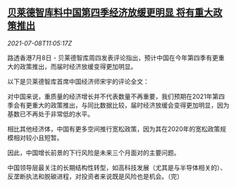 <!--1625743862000-->
[贝莱德智库料中国第四季经济放缓更明显 将有重大政策推出](https://cn.reuters.com/article/blackrock-china-q4-slow-growth-0708-idCNKCS2EE14L)
------

<div><i>2021-07-08T11:05:17Z</i></div><p>路透香港7月8日 - 贝莱德智库周四发表评论指出，预计中国在今年第四季有更重大的政策推出，而届时经济放缓变得更加明显。</p><p>以下是贝莱德智库首席中国经济师宋宇的评论全文：</p><p>对中国来说，重质量的经济增长并不代表数量不再重要，我们预期在2021年第四季会有更重大的政策推出，与同比数据比较，届时经济放缓会变得更加明显，因为基数已不再处于非常低的水平。</p><p>相比其他经济体，中国有更多空间推行宽松政策，因为其在2020年的宽松政策规模相对较小且短暂。</p><p>因此，中国增长前景的下行风险是未来三个月面对的主要问题。</p><p>中国领导层最关注的长期结构性转型，如高科技发展（尤其是与半导体相关的）、反垄断执法和脱碳进程，对投资者来说既是风险也是机会。（完）</p>
